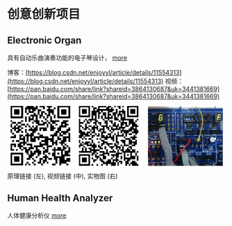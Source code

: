# 创意创新项目

## Electronic Organ

具有自动乐曲演奏功能的电子琴设计， [more](./ElectronicOrgan/index.md)



博客：[https://blog.csdn.net/enjoyyl/article/details/11554313](https://blog.csdn.net/enjoyyl/article/details/11554313)
视频：[https://pan.baidu.com/share/link?shareid=3864130687&uk=3441381669](https://pan.baidu.com/share/link?shareid=3864130687&uk=3441381669)

![原理链接 (左), 视频链接 (中), 实物图 (右)](./ElectronicOrgan/ElectronicOrgan.png)
原理链接 (左), 视频链接 (中), 实物图 (右)


## Human Health Analyzer

人体健康分析仪 [more](./HumanHealthAnalyzer/index.md)





